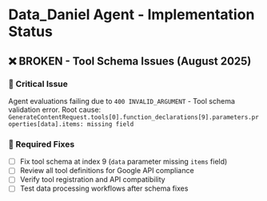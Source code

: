 # Data_Daniel Agent - Implementation Status

## ❌ BROKEN - Tool Schema Issues (August 2025)

### 🚨 Critical Issue
Agent evaluations failing due to `400 INVALID_ARGUMENT` - Tool schema validation error. Root cause: `GenerateContentRequest.tools[0].function_declarations[9].parameters.properties[data].items: missing field`

### 🔧 Required Fixes
- [ ] Fix tool schema at index 9 (`data` parameter missing `items` field)
- [ ] Review all tool definitions for Google API compliance
- [ ] Verify tool registration and API compatibility
- [ ] Test data processing workflows after schema fixes